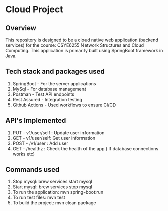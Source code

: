 # Cloud Project

## Overview

This repository is designed to be a cloud native web application (backend services) for the course: CSYE6255 Network Structures and Cloud Computing. This application is primarily built using SpringBoot framework in Java.

## Tech stack and packages used

1. SpringBoot - For the server applications
2. MySql - For database  management
3. Postman - Test API endpoints
4. Rest Assured - Integration testing
5. Github Actions - Used workflows to ensure CI/CD

## API's Implemented

1. PUT - v1/user/self : Update user information
2. GET - v1/user/self: Get user information
3. POST - /v1/user : Add user
4. GET - /healthz : Check the health of the app ( If database connections works etc)

## Commands used

1. Stop mysql: brew services start mysql
2. Start mysql:  brew services stop mysql
3. To run the application: mvn spring-boot:run
4. To run test files: mvn test
5. To build the project: mvn clean package
